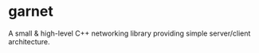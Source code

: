 # garnet
A small &amp; high-level C++ networking library providing simple server/client architecture.
